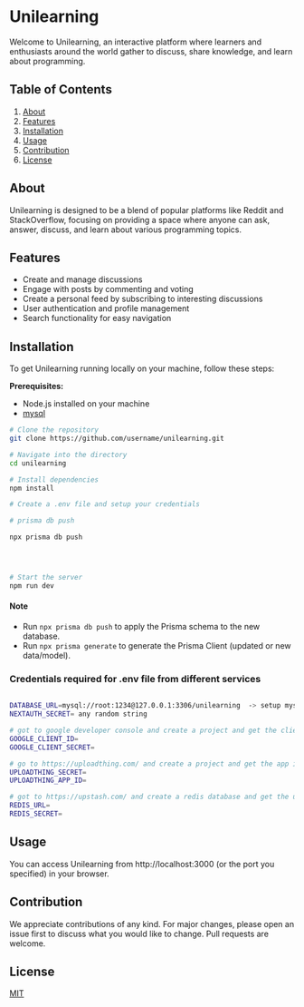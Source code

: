 # Unilearning

Welcome to Unilearning, an interactive platform where learners and enthusiasts around the world gather to discuss, share knowledge, and learn about programming.


## Table of Contents
1. [About](#about)
2. [Features](#features)
3. [Installation](#installation)
4. [Usage](#usage)
5. [Contribution](#contribution)
6. [License](#license)

## About
Unilearning is designed to be a blend of popular platforms like Reddit and StackOverflow, focusing on providing a space where anyone can ask, answer, discuss, and learn about various programming topics.

## Features
- Create and manage discussions
- Engage with posts by commenting and voting
- Create a personal feed by subscribing to interesting discussions
- User authentication and profile management
- Search functionality for easy navigation

## Installation
To get Unilearning running locally on your machine, follow these steps:

**Prerequisites:**
- Node.js installed on your machine
- [mysql](https://dev.mysql.com/downloads/mysql/)

```bash
# Clone the repository
git clone https://github.com/username/unilearning.git

# Navigate into the directory
cd unilearning

# Install dependencies
npm install

# Create a .env file and setup your credentials

# prisma db push

npx prisma db push




# Start the server
npm run dev
```

#### Note
- Run `npx prisma db push` to apply the Prisma schema to the new database.
- Run `npx prisma generate` to generate the Prisma Client (updated or new data/model).

### Credentials required for .env file from different services

```bash

DATABASE_URL=mysql://root:1234@127.0.0.1:3306/unilearning  -> setup mysql 
NEXTAUTH_SECRET= any random string

# got to google developer console and create a project and get the client id and secret
GOOGLE_CLIENT_ID= 
GOOGLE_CLIENT_SECRET=

# go to https://uploadthing.com/ and create a project and get the app id and secret
UPLOADTHING_SECRET=
UPLOADTHING_APP_ID=

# got to https://upstash.com/ and create a redis database and get the url and secret
REDIS_URL=
REDIS_SECRET=

```

## Usage
You can access Unilearning from http://localhost:3000 (or the port you specified) in your browser.

## Contribution
We appreciate contributions of any kind. For major changes, please open an issue first to discuss what you would like to change. Pull requests are welcome.

## License
[MIT](LICENSE.md)